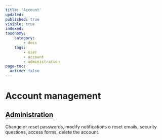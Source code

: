 ```yaml
---
title: 'Account'
updated:
published: true
visible: true
indexed: 
taxonomy:
    category:
        - docs
    tags:
        - user
        - account
        - administration
page-toc:
  active: false
---
```


# Account management

## [Administration](administration)
Change or reset passwords, modify notifications o reset emails, security questions, access forms, delete the account.
